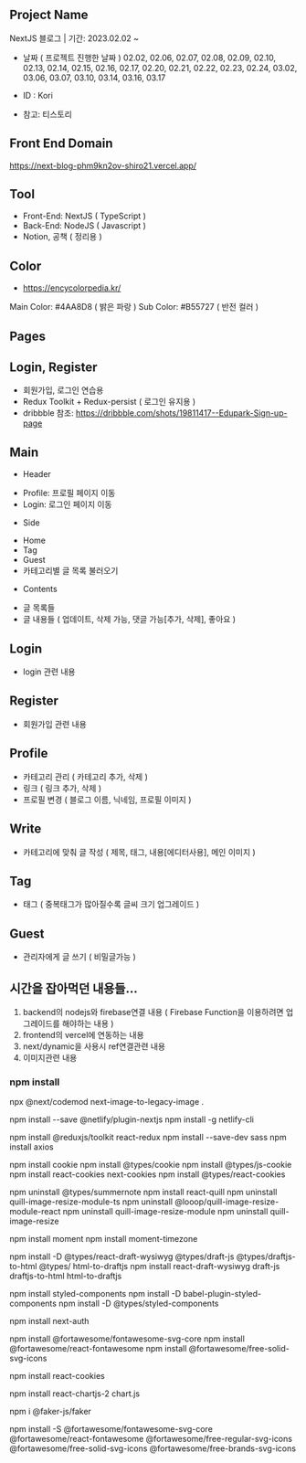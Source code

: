 ## Project Name
NextJS 블로그 | 기간: 2023.02.02 ~
* 날짜 ( 프로젝트 진행한 날짜 )
02.02, 02.06, 02.07, 02.08, 02.09, 02.10, 02.13, 02.14, 02.15, 02.16, 02.17, 02.20, 02.21, 02.22, 02.23, 02.24, 03.02, 03.06, 03.07, 03.10, 03.14, 03.16, 03.17

* ID : Kori

- 참고: 티스토리

## Front End Domain
https://next-blog-phm9kn2ov-shiro21.vercel.app/

## Tool
- Front-End: NextJS ( TypeScript )
- Back-End: NodeJS ( Javascript )
- Notion, 공책 ( 정리용 )

## Color
- https://encycolorpedia.kr/

Main Color: #4AA8D8 ( 밝은 파랑 )
Sub Color: #B55727 ( 반전 컬러 )

## Pages

## Login, Register
- 회원가입, 로그인 연습용
- Redux Toolkit + Redux-persist ( 로그인 유지용 )
- dribbble 참조: https://dribbble.com/shots/19811417--Edupark-Sign-up-page

## Main
* Header
- Profile: 프로필 페이지 이동
- Login: 로그인 페이지 이동
* Side
- Home
- Tag
- Guest
- 카테고리별 글 목록 불러오기
* Contents
- 글 목록들
- 글 내용들 ( 업데이트, 삭제 가능, 댓글 가능[추가, 삭제], 좋아요 )

## Login
- login 관련 내용

## Register
- 회원가입 관련 내용

## Profile
- 카테고리 관리 ( 카테고리 추가, 삭제 )
- 링크 ( 링크 추가, 삭제 )
- 프로필 변경 ( 블로그 이름, 닉네임, 프로필 이미지 )

## Write
- 카테고리에 맞춰 글 작성 ( 제목, 태그, 내용[에디터사용], 메인 이미지 )

## Tag
- 태그 ( 중복태그가 많아질수록 글씨 크기 업그레이드 )

## Guest
- 관리자에게 글 쓰기 ( 비밀글가능 )


## 시간을 잡아먹던 내용들...
1. backend의 nodejs와 firebase연결 내용 ( Firebase Function을 이용하려면 업그레이드를 해야하는 내용 )
2. frontend의 vercel에 연동하는 내용
3. next/dynamic을 사용시 ref연결관련 내용
4. 이미지관련 내용



### npm install
npx @next/codemod next-image-to-legacy-image .

<!-- getServerSideProps를 위ㄴ -->
npm install --save @netlify/plugin-nextjs
npm install -g netlify-cli

npm install @reduxjs/toolkit react-redux
npm install --save-dev sass
npm install axios

npm install cookie
npm install @types/cookie
npm install @types/js-cookie
npm install react-cookies next-cookies
npm install @types/react-cookies

<!-- 에디터 ( SummerNote -> react-quill을 많이 사용한다고 하여 체택 ) -->
npm uninstall @types/summernote
npm install react-quill
npm uninstall quill-image-resize-module-ts
npm uninstall @looop/quill-image-resize-module-react
npm uninstall quill-image-resize-module
npm uninstall quill-image-resize

<!-- 모먼트 -->
npm install moment
npm install moment-timezone

npm install -D @types/react-draft-wysiwyg @types/draft-js @types/draftjs-to-html @types/
html-to-draftjs
npm install react-draft-wysiwyg draft-js draftjs-to-html html-to-draftjs
<!-- toast UI 업데이트 없음.. -->

<!-- styled 사용하기 -->
npm install styled-components
npm install -D babel-plugin-styled-components
npm install -D @types/styled-components


<!-- NEXT Auth ( https://next-auth.js.org/ ) -->
npm install next-auth

<!-- 폰트어썸 -->
npm install @fortawesome/fontawesome-svg-core
npm install @fortawesome/react-fontawesome
npm install @fortawesome/free-solid-svg-icons

<!-- React Cookie -->
npm install react-cookies

<!-- 차트JS -->
npm install react-chartjs-2 chart.js
<!-- 임시 데이터를 위해서 -->
npm i @faker-js/faker


<!-- Font Awesome Free -->
npm install -S @fortawesome/fontawesome-svg-core @fortawesome/react-fontawesome @fortawesome/free-regular-svg-icons @fortawesome/free-solid-svg-icons @fortawesome/free-brands-svg-icons